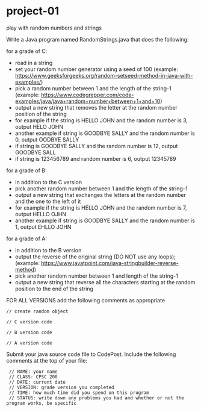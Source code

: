 # project-01
play with random numbers and strings

Write a Java program named RandomStrings.java that does the following:

for a grade of C:  
  - read in a string
  - set your random number generator using a seed of 100 (example: https://www.geeksforgeeks.org/random-setseed-method-in-java-with-examples/)
  - pick a random number between 1 and the length of the string-1 (example: https://www.codegrepper.com/code-examples/java/java+random+number+between+1+and+10)
  - output a new string that removes the letter at the random number position of the string
  - for example if the string is HELLO JOHN and the random number is 3, output HELO JOHN
  - another example if string is GOODBYE SALLY and the random number is 0, output OODBYE SALLY
  - if string is GOODBYE SALLY and the random number is 12, output GOODBYE SALL
  - if string is 123456789 and random number is 6, output 12345789
  
  
for a grade of B:
  - in addition to the C version
  - pick another random number between 1 and the length of the string-1
  - output a new string that exchanges the letters at the random number and the one to the left of it
  - for example if the string is HELLO JOHN and the random number is 7, output HELLO OJHN
  - another example if string is GOODBYE SALLY and the random number is 1, output EHLLO JOHN


for a grade of A: 
  - in addition to the B version
  - output the reverse of the original string (DO NOT use any loops); (example: https://www.javatpoint.com/java-stringbuilder-reverse-method)
  - pick another random number between 1 and length of the string-1
  - output a new string that reverse all the characters starting at the random position to the end of the string

FOR ALL VERSIONS add the following comments as appropriate
```
// create random object

// C version code

// B version code

// A version code
```

Submit your java source code file to CodePost. Include the following comments at the top of your file:
```
 // NAME: your name
 // CLASS: CPSC 200
 // DATE: current date
 // VERSION: grade version you completed
 // TIME: how much time did you spend on this program
 // STATUS: write down any problems you had and whether or not the program works, be specific
 ```
